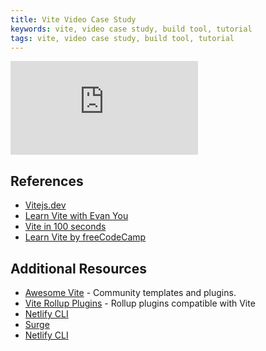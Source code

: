 ```yaml
---
title: Vite Video Case Study
keywords: vite, video case study, build tool, tutorial
tags: vite, video case study, build tool, tutorial
---
```


<iframe src="https://www.youtube.com/embed/rnc7QdbuQC0" frameborder="0" allow="accelerometer; autoplay; encrypted-media; gyroscope; picture-in-picture" allowfullscreen></iframe>

## References

- [Vitejs.dev](https://vitejs.dev)
- [Learn Vite with Evan You](https://www.youtube.com/watch?v=DkGV5F4XnfQ)
- [Vite in 100 seconds](https://www.youtube.com/watch?v=KCrXgy8qtjM)
- [Learn Vite by freeCodeCamp](https://www.youtube.com/watch?v=VAeRhmpcWEQ)

## Additional Resources

- [Awesome Vite](https://github.com/vitejs/awesome-vite) - Community templates and plugins.
- [Vite Rollup Plugins](https://vite-rollup-plugins.patak.dev) - Rollup plugins compatible with Vite
- [Netlify CLI](https://docs.netlify.com/cli/get-started/)
- [Surge](https://surge.sh/)
- [Netlify CLI](https://vercel.com/)
